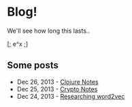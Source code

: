 # Blog!

We'll see how long this lasts..

[; e^x ;]

## Some posts

* Dec 26, 2013 - [Clojure Notes](https://github.com/farleyknight/blog/blob/master/2013-12-26.md)
* Dec 25, 2013 - [Crypto Notes](https://github.com/farleyknight/blog/blob/master/2013-12-25.md)
* Dec 24, 2013 - [Researching word2vec](https://github.com/farleyknight/blog/blob/master/2013-12-24.md)

